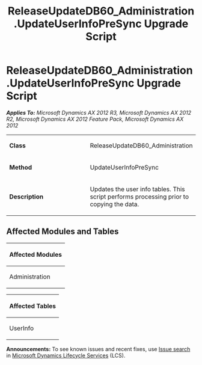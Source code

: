 ﻿---
title: ReleaseUpdateDB60_Administration.UpdateUserInfoPreSync Upgrade Script
TOCTitle: ReleaseUpdateDB60_Administration.UpdateUserInfoPreSync Upgrade Script
ms:assetid: b6aeedd3-4bef-f4f9-362e-996bb67d2715
ms:mtpsurl: https://msdn.microsoft.com/en-us/library/JJ737040(v=AX.60)
ms:contentKeyID: 49710722
ms.date: 05/18/2015
mtps_version: v=AX.60
---

# ReleaseUpdateDB60\_Administration.UpdateUserInfoPreSync Upgrade Script 


_**Applies To:** Microsoft Dynamics AX 2012 R3, Microsoft Dynamics AX 2012 R2, Microsoft Dynamics AX 2012 Feature Pack, Microsoft Dynamics AX 2012_

<table>
<colgroup>
<col style="width: 50%" />
<col style="width: 50%" />
</colgroup>
<tbody>
<tr class="odd">
<td><p><strong>Class</strong></p></td>
<td><p>ReleaseUpdateDB60_Administration</p></td>
</tr>
<tr class="even">
<td><p><strong>Method</strong></p></td>
<td><p>UpdateUserInfoPreSync</p></td>
</tr>
<tr class="odd">
<td><p><strong>Description</strong></p></td>
<td><p>Updates the user info tables. This script performs processing prior to copying the data.</p></td>
</tr>
</tbody>
</table>


## Affected Modules and Tables

<table>
<colgroup>
<col style="width: 100%" />
</colgroup>
<thead>
<tr class="header">
<th><p>Affected Modules</p></th>
</tr>
</thead>
<tbody>
<tr class="odd">
<td><p>Administration</p></td>
</tr>
</tbody>
</table>


<table>
<colgroup>
<col style="width: 100%" />
</colgroup>
<thead>
<tr class="header">
<th><p>Affected Tables</p></th>
</tr>
</thead>
<tbody>
<tr class="odd">
<td><p>UserInfo</p></td>
</tr>
</tbody>
</table>

  
**Announcements:** To see known issues and recent fixes, use [Issue search](http://go.microsoft.com/fwlink/?linkid=389258) in [Microsoft Dynamics Lifecycle Services](http://go.microsoft.com/fwlink/?linkid=306505) (LCS).

